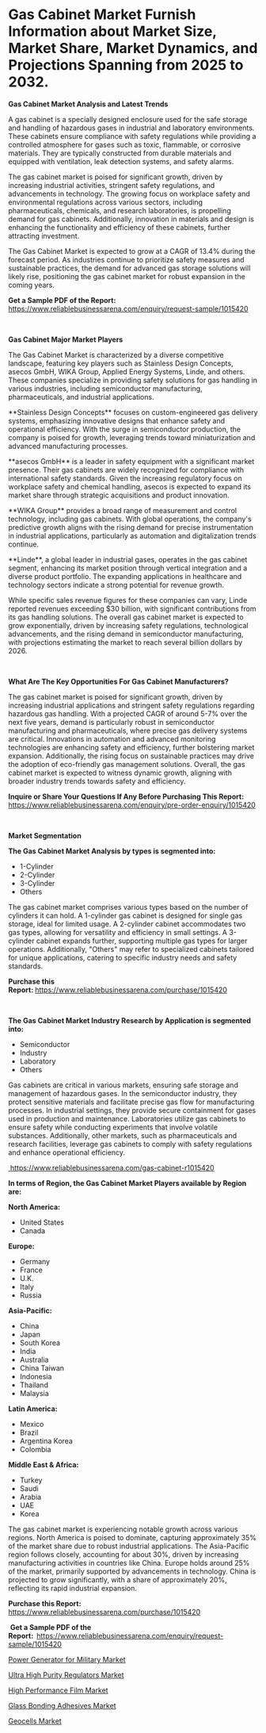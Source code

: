 <p><h1>Gas Cabinet Market Furnish Information about Market Size, Market Share, Market Dynamics, and Projections Spanning from 2025 to 2032.</h1></p><p><strong>Gas Cabinet Market Analysis and Latest Trends</strong></p>
<p><p>A gas cabinet is a specially designed enclosure used for the safe storage and handling of hazardous gases in industrial and laboratory environments. These cabinets ensure compliance with safety regulations while providing a controlled atmosphere for gases such as toxic, flammable, or corrosive materials. They are typically constructed from durable materials and equipped with ventilation, leak detection systems, and safety alarms.</p><p>The gas cabinet market is poised for significant growth, driven by increasing industrial activities, stringent safety regulations, and advancements in technology. The growing focus on workplace safety and environmental regulations across various sectors, including pharmaceuticals, chemicals, and research laboratories, is propelling demand for gas cabinets. Additionally, innovation in materials and design is enhancing the functionality and efficiency of these cabinets, further attracting investment.</p><p>The Gas Cabinet Market is expected to grow at a CAGR of 13.4% during the forecast period. As industries continue to prioritize safety measures and sustainable practices, the demand for advanced gas storage solutions will likely rise, positioning the gas cabinet market for robust expansion in the coming years.</p></p>
<p><strong>Get a Sample PDF of the Report:&nbsp;</strong> <a href="https://www.reliablebusinessarena.com/enquiry/request-sample/1015420?utm_campaign=2194&utm_medium=2&utm_source=Github&utm_content=ia&utm_term=16022025&utm_id=gas-cabinet">https://www.reliablebusinessarena.com/enquiry/request-sample/1015420</a></p>
<p>&nbsp;</p>
<p><strong>Gas Cabinet Major Market Players</strong></p>
<p><p>The Gas Cabinet Market is characterized by a diverse competitive landscape, featuring key players such as Stainless Design Concepts, asecos GmbH, WIKA Group, Applied Energy Systems, Linde, and others. These companies specialize in providing safety solutions for gas handling in various industries, including semiconductor manufacturing, pharmaceuticals, and industrial applications.</p><p>**Stainless Design Concepts** focuses on custom-engineered gas delivery systems, emphasizing innovative designs that enhance safety and operational efficiency. With the surge in semiconductor production, the company is poised for growth, leveraging trends toward miniaturization and advanced manufacturing processes.</p><p>**asecos GmbH** is a leader in safety equipment with a significant market presence. Their gas cabinets are widely recognized for compliance with international safety standards. Given the increasing regulatory focus on workplace safety and chemical handling, asecos is expected to expand its market share through strategic acquisitions and product innovation.</p><p>**WIKA Group** provides a broad range of measurement and control technology, including gas cabinets. With global operations, the company's predictive growth aligns with the rising demand for precise instrumentation in industrial applications, particularly as automation and digitalization trends continue.</p><p>**Linde**, a global leader in industrial gases, operates in the gas cabinet segment, enhancing its market position through vertical integration and a diverse product portfolio. The expanding applications in healthcare and technology sectors indicate a strong potential for revenue growth.</p><p>While specific sales revenue figures for these companies can vary, Linde reported revenues exceeding $30 billion, with significant contributions from its gas handling solutions. The overall gas cabinet market is expected to grow exponentially, driven by increasing safety regulations, technological advancements, and the rising demand in semiconductor manufacturing, with projections estimating the market to reach several billion dollars by 2026.</p></p>
<p>&nbsp;</p>
<p><strong>What Are The Key Opportunities For Gas Cabinet Manufacturers?</strong></p>
<p><p>The gas cabinet market is poised for significant growth, driven by increasing industrial applications and stringent safety regulations regarding hazardous gas handling. With a projected CAGR of around 5-7% over the next five years, demand is particularly robust in semiconductor manufacturing and pharmaceuticals, where precise gas delivery systems are critical. Innovations in automation and advanced monitoring technologies are enhancing safety and efficiency, further bolstering market expansion. Additionally, the rising focus on sustainable practices may drive the adoption of eco-friendly gas management solutions. Overall, the gas cabinet market is expected to witness dynamic growth, aligning with broader industry trends towards safety and efficiency.</p></p>
<p><strong>Inquire or Share Your Questions If Any Before Purchasing This Report:</strong> <a href="https://www.reliablebusinessarena.com/enquiry/pre-order-enquiry/1015420?utm_campaign=2194&utm_medium=2&utm_source=Github&utm_content=ia&utm_term=16022025&utm_id=gas-cabinet">https://www.reliablebusinessarena.com/enquiry/pre-order-enquiry/1015420</a></p>
<p>&nbsp;</p>
<p><strong>Market Segmentation</strong></p>
<p><strong>The Gas Cabinet Market Analysis by types is segmented into:</strong></p>
<p><ul><li>1-Cylinder</li><li>2-Cylinder</li><li>3-Cylinder</li><li>Others</li></ul></p>
<p><p>The gas cabinet market comprises various types based on the number of cylinders it can hold. A 1-cylinder gas cabinet is designed for single gas storage, ideal for limited usage. A 2-cylinder cabinet accommodates two gas types, allowing for versatility and efficiency in small settings. A 3-cylinder cabinet expands further, supporting multiple gas types for larger operations. Additionally, "Others" may refer to specialized cabinets tailored for unique applications, catering to specific industry needs and safety standards.</p></p>
<p><strong>Purchase this Report:&nbsp;</strong><a href="https://www.reliablebusinessarena.com/purchase/1015420?utm_campaign=2194&utm_medium=2&utm_source=Github&utm_content=ia&utm_term=16022025&utm_id=gas-cabinet">https://www.reliablebusinessarena.com/purchase/1015420</a></p>
<p>&nbsp;</p>
<p><strong>The Gas Cabinet Market Industry Research by Application is segmented into:</strong></p>
<p><ul><li>Semiconductor</li><li>Industry</li><li>Laboratory</li><li>Others</li></ul></p>
<p><p>Gas cabinets are critical in various markets, ensuring safe storage and management of hazardous gases. In the semiconductor industry, they protect sensitive materials and facilitate precise gas flow for manufacturing processes. In industrial settings, they provide secure containment for gases used in production and maintenance. Laboratories utilize gas cabinets to ensure safety while conducting experiments that involve volatile substances. Additionally, other markets, such as pharmaceuticals and research facilities, leverage gas cabinets to comply with safety regulations and enhance operational efficiency.</p></p>
<p><a href="https://www.reliablebusinessarena.com/gas-cabinet-r1015420?utm_campaign=2194&utm_medium=2&utm_source=Github&utm_content=ia&utm_term=16022025&utm_id=gas-cabinet">&nbsp;https://www.reliablebusinessarena.com/gas-cabinet-r1015420</a></p>
<p><strong>In terms of Region, the Gas Cabinet Market Players available by Region are:</strong></p>
<p>
    <p> <strong> North America: </strong>
        <ul>
            <li>United States</li>
            <li>Canada</li>
        </ul>
        </p> 
    <p> <strong> Europe: </strong>
        <ul>
            <li>Germany</li>
            <li>France</li>
            <li>U.K.</li>
            <li>Italy</li>
            <li>Russia</li>
        </ul>
        </p> 
    <p> <strong> Asia-Pacific: </strong>
        <ul>
            <li>China</li>
            <li>Japan</li>
            <li>South Korea</li>
            <li>India</li>
            <li>Australia</li>
            <li>China Taiwan</li>
            <li>Indonesia</li>
            <li>Thailand</li>
            <li>Malaysia</li>
        </ul>
        </p> 
    <p> <strong> Latin America: </strong>
        <ul>
            <li>Mexico</li>
            <li>Brazil</li>
            <li>Argentina Korea</li>
            <li>Colombia</li>
        </ul>
        </p> 
    <p> <strong> Middle East & Africa: </strong>
        <ul>
            <li>Turkey</li>
            <li>Saudi</li>
            <li>Arabia</li>
            <li>UAE</li>
            <li>Korea</li>
        </ul>
    </p>
    </p>
<p><p>The gas cabinet market is experiencing notable growth across various regions. North America is poised to dominate, capturing approximately 35% of the market share due to robust industrial applications. The Asia-Pacific region follows closely, accounting for about 30%, driven by increasing manufacturing activities in countries like China. Europe holds around 25% of the market, primarily supported by advancements in technology. China is projected to grow significantly, with a share of approximately 20%, reflecting its rapid industrial expansion.</p></p>
<p><strong>Purchase this Report: </strong><a href="https://www.reliablebusinessarena.com/purchase/1015420?utm_campaign=2194&utm_medium=2&utm_source=Github&utm_content=ia&utm_term=16022025&utm_id=gas-cabinet">https://www.reliablebusinessarena.com/purchase/1015420</a></p>
<p>&nbsp;<strong>Get a Sample PDF of the Report:&nbsp;&nbsp;</strong><a href="https://www.reliablebusinessarena.com/enquiry/request-sample/1015420?utm_campaign=2194&utm_medium=2&utm_source=Github&utm_content=ia&utm_term=16022025&utm_id=gas-cabinet">https://www.reliablebusinessarena.com/enquiry/request-sample/1015420</a></p>
<p><strong></strong></p>
<p><p><a href="https://github.com/herakterroem/Market-Research-Report-List-1/blob/main/power-generator-for-military-market.md?utm_campaign=2194&utm_medium=2&utm_source=Github&utm_content=ia&utm_term=16022025&utm_id=gas-cabinet">Power Generator for Military Market</a></p><p><a href="https://github.com/ChiragRp1/Market-Research-Report-List-7/blob/main/ultra-high-purity-regulators-market.md?utm_campaign=2194&utm_medium=2&utm_source=Github&utm_content=ia&utm_term=16022025&utm_id=gas-cabinet">Ultra High Purity Regulators Market</a></p><p><a href="https://www.linkedin.com/pulse/comprehensive-high-performance-film-report-industry-analysis-fdaac?utm_campaign=2194&utm_medium=2&utm_source=Github&utm_content=ia&utm_term=16022025&utm_id=gas-cabinet">High Performance Film Market</a></p><p><a href="https://www.linkedin.com/pulse/glass-bonding-adhesives-market-size-analysis-2025-2032-3yjpc?utm_campaign=2194&utm_medium=2&utm_source=Github&utm_content=ia&utm_term=16022025&utm_id=gas-cabinet">Glass Bonding Adhesives Market</a></p><p><a href="https://www.linkedin.com/pulse/geocells-market-size-trends-opportunities-challenges-period-zgygc?utm_campaign=2194&utm_medium=2&utm_source=Github&utm_content=ia&utm_term=16022025&utm_id=gas-cabinet">Geocells Market</a></p></p>